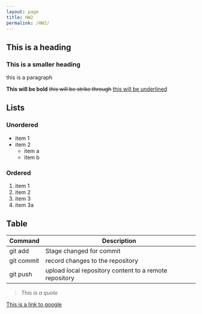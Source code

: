 ```yaml
---
layout: page
title: HW2
permalink: /HW2/
---
```


## This is a heading
### This is a smaller heading
this is a paragraph

**This will be bold** ~~this will be strike through~~ <ins> this will be underlined </ins>

## Lists
### Unordered
+ item 1
+ item 2
  - item a
  - item b

### Ordered
1. item 1
2. item 2
3. item 3
4. item 3a

## Table
| Command | Description |
| ----- | ----- |
| git add | Stage changed for commit |
| git commit | record changes to the repository |
| git push | upload local repository content to a remote repository |

> _This is a quote_

[This is a link to google](http://google.com)


